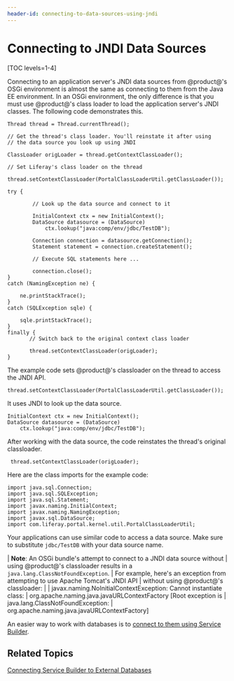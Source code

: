 ```yaml
---
header-id: connecting-to-data-sources-using-jndi
---
```


# Connecting to JNDI Data Sources

[TOC levels=1-4]

Connecting to an application server's JNDI data sources from @product@'s OSGi
environment is almost the same as connecting to them from the Java EE
environment. In an OSGi environment, the only difference is that you must use
@product@'s class loader to load the application server's JNDI classes. The
following code demonstrates this.

    Thread thread = Thread.currentThread();

    // Get the thread's class loader. You'll reinstate it after using
    // the data source you look up using JNDI

    ClassLoader origLoader = thread.getContextClassLoader();

    // Set Liferay's class loader on the thread

    thread.setContextClassLoader(PortalClassLoaderUtil.getClassLoader());

    try {

            // Look up the data source and connect to it

            InitialContext ctx = new InitialContext();
            DataSource datasource = (DataSource)
                ctx.lookup("java:comp/env/jdbc/TestDB");

            Connection connection = datasource.getConnection();
            Statement statement = connection.createStatement();

            // Execute SQL statements here ...

            connection.close();
    }
    catch (NamingException ne) {

        ne.printStackTrace();
    }
	catch (SQLException sqle) {

		sqle.printStackTrace();
	}
    finally {
           // Switch back to the original context class loader

           thread.setContextClassLoader(origLoader);
    }

The example code sets @product@'s classloader on the thread to access the JNDI
API. 

    thread.setContextClassLoader(PortalClassLoaderUtil.getClassLoader());

It uses JNDI to look up the data source.

    InitialContext ctx = new InitialContext();
    DataSource datasource = (DataSource)
        ctx.lookup("java:comp/env/jdbc/TestDB"); 

After working with the data source, the code reinstates the thread's
original classloader.

     thread.setContextClassLoader(origLoader);

Here are the class imports for the example code:

    import java.sql.Connection;
    import java.sql.SQLException;
    import java.sql.Statement;
    import javax.naming.InitialContext;
    import javax.naming.NamingException;
    import javax.sql.DataSource;
    import com.liferay.portal.kernel.util.PortalClassLoaderUtil;

Your applications can use similar code to access a data source. Make sure to
substitute `jdbc/TestDB` with your data source name. 

| **Note**: An OSGi bundle's attempt to connect to a JNDI data source without
| using @product@'s classloader results in a `java.lang.ClassNotFoundException`.
| For example, here's an exception from attempting to use Apache Tomcat's JNDI API
| without using @product@'s classloader:
| 
|     javax.naming.NoInitialContextException: Cannot instantiate class:
|     org.apache.naming.java.javaURLContextFactory [Root exception is
|     java.lang.ClassNotFoundException:
|     org.apache.naming.java.javaURLContextFactory]

An easier way to work with databases is to 
[connect to them using Service Builder](/docs/7-1/tutorials/-/knowledge_base/t/connecting-service-builder-to-external-databases). 

## Related Topics

[Connecting Service Builder to External Databases](/docs/7-1/tutorials/-/knowledge_base/t/connecting-service-builder-to-external-databases)
